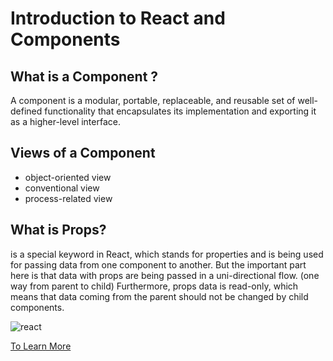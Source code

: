 # Introduction to React and Components

## What is a Component ?

A component is a modular, portable, replaceable, and reusable set of well-defined functionality that encapsulates its implementation and exporting it as a higher-level interface.

## Views of a Component

* object-oriented view
* conventional view
* process-related view

## What is Props?

is a special keyword in React, which stands for properties and is being used for passing data from one component to another.
But the important part here is that data with props are being passed in a uni-directional flow. (one way from parent to child)
Furthermore, props data is read-only, which means that data coming from the parent should not be changed by child components.

![react](https://th.bing.com/th/id/R.030029ff86ba2ead239db9736937801d?rik=vic78G5DKw83Gw&pid=ImgRaw&r=0)

[To Learn More](https://itnext.io/what-is-props-and-how-to-use-it-in-react-da307f500da0)
